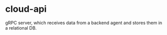 # cloud-api

gRPC server, which receives data from a backend agent and stores them in a relational DB. 